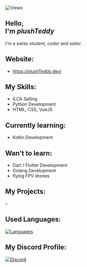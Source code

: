 ![Views](https://komarev.com/ghpvc/?username=plushTeddy&label=PROFILE+VIEWS&style=flat&color=5094F0)


[//]: <> (Vercel ReadMe)



Hello, \
I'm _plushTeddy_
-

I'm a swiss _student_, _coder_ and _sailor_.


Website:
-

- https://plushTeddy.dev/


My Skills:
-

- ILCA Sailing
- Python Development
- HTML, CSS, VueJS


Currently learning:
-

- Kotlin Development


Wan't to learn:
-


- Dart / Flutter Development
- Golang Development
- flying FPV drones


My Projects:
-

–


Used Languages:
-
[![Languages](https://github-readme-stats.vercel.app/api/top-langs/?username=plushTeddy&layout=compact&border_radius=15)](https://github.com/plushTeddy/)


My Discord Profile:
-
[![Discord](https://lanyard-profile-readme.vercel.app/api/755112341548433489?theme=light&bg=5094F0&animated=true&hideDiscrim=false&borderRadius=15px&hideTimestamp=true&)](https://discord.com/users/755112341548433489)
